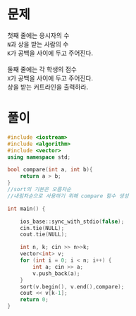 # 문제
첫째 줄에는 응시자의 수 <br>
`N`과 상을 받는 사람의 수 <br>
`K`가 공백을 사이에 두고 주어진다.<br>
<br>
둘째 줄에는 각 학생의 점수 <br>
`X`가 공백을 사이에 두고 주어진다.<br>
상을 받는 커트라인을 출력하라.<br>

# 풀이
```cpp
#include <iostream>
#include <algorithm>
#include <vector>
using namespace std;

bool compare(int a, int b){
	return a > b;
}
//sort의 기본은 오름차순
//내림차순으로 사용하기 위해 compare 함수 생성

int main() {

	ios_base::sync_with_stdio(false);
	cin.tie(NULL);
	cout.tie(NULL);

	int n, k; cin >> n>>k;
	vector<int> v;
	for (int i = 0; i < n; i++) {
		int a; cin >> a;
		v.push_back(a);
	}
	sort(v.begin(), v.end(),compare);
	cout << v[k-1];
	return 0;
}
```
